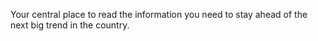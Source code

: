 Your central place to read the information you need to stay ahead of the next big trend in the country.